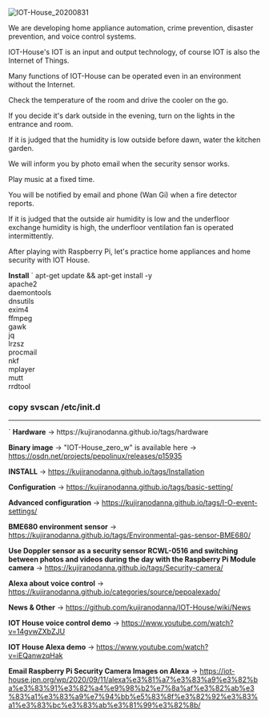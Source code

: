 ![IOT-House_20200831](https://user-images.githubusercontent.com/70492305/92525801-70698580-f25f-11ea-92f0-383490cd34c0.jpeg)

We are developing home appliance automation, crime prevention, disaster prevention, and voice control systems.

IOT-House's IOT is an input and output technology, of course IOT is also the Internet of Things.

Many functions of IOT-House can be operated even in an environment without the Internet.

Check the temperature of the room and drive the cooler on the go.

If you decide it's dark outside in the evening, turn on the lights in the entrance and room.

If it is judged that the humidity is low outside before dawn, water the kitchen garden.

We will inform you by photo email when the security sensor works.

Play music at a fixed time.

You will be notified by email and phone (Wan Gi) when a fire detector reports.

If it is judged that the outside air humidity is low and the underfloor exchange humidity is high, the underfloor ventilation fan is operated intermittently.

After playing with Raspberry Pi, let's practice home appliances and home security with IOT House.

<b>Install</b>
`
apt-get update && apt-get install -y \
apache2 \
daemontools \
dnsutils \
exim4 \
ffmpeg \
gawk \
jq \
lrzsz \
procmail \
nkf \
mplayer \
mutt \
rrdtool
### copy svscan /etc/init.d

<hr>
`
<b>Hardware</b> -> https://kujiranodanna.github.io/tags/hardware

<b>Binary image</b> -> "IOT-House_zero_w" is available here -> https://osdn.net/projects/pepolinux/releases/p15935

<b>INSTALL</b> -> https://kujiranodanna.github.io/tags/Installation

<b>Configuration</b> -> https://kujiranodanna.github.io/tags/basic-setting/

<b>Advanced configuration</b> -> https://kujiranodanna.github.io/tags/I-O-event-settings/

<b>BME680 environment sensor</b> -> https://kujiranodanna.github.io/tags/Environmental-gas-sensor-BME680/

<b>Use Doppler sensor as a security sensor RCWL-0516 and switching between photos and videos during the day with the Raspberry Pi Module camera</b> -> https://kujiranodanna.github.io/tags/Security-camera/

<b>Alexa about voice control</b> -> https://kujiranodanna.github.io/categories/source/pepoalexado/

<b>News & Other</b> -> https://github.com/kujiranodanna/IOT-House/wiki/News

<b>IOT House voice control demo</b> -> https://www.youtube.com/watch?v=14gvwZXbZJU

<b>IOT House Alexa demo</b> -> https://www.youtube.com/watch?v=iEQanwzqHak

<b>Email Raspberry Pi Security Camera Images on Alexa</b> → https://iot-house.jpn.org/wp/2020/09/11/alexa%e3%81%a7%e3%83%a9%e3%82%ba%e3%83%91%e3%82%a4%e9%98%b2%e7%8a%af%e3%82%ab%e3%83%a1%e3%83%a9%e7%94%bb%e5%83%8f%e3%82%92%e3%83%a1%e3%83%bc%e3%83%ab%e3%81%99%e3%82%8b/
